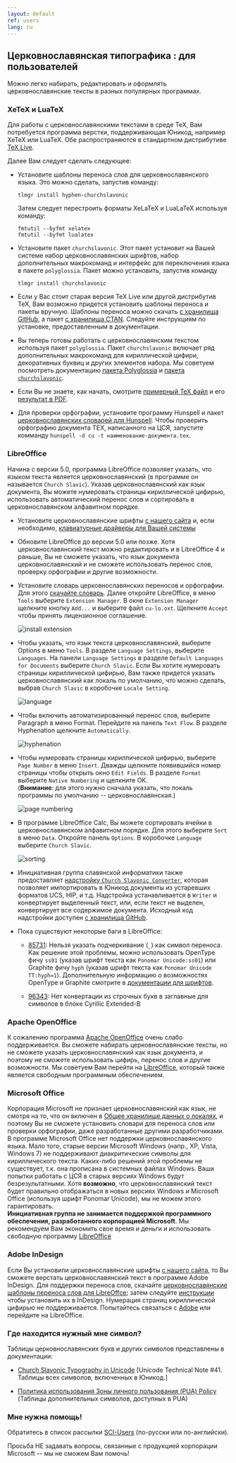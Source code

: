 ```yaml
---
layout: default
ref: users
lang: ru
---
```


## Церковнославянская типографика : для пользователей

Можно легко набирать, редактировать и оформлять церковнославянские тексты в разных популярных программах.

### XeTeX и LuaTeX

Для работы с церковнославянскими текстами в среде TeX, Вам потребуется программа верстки, поддерживающая Юникод, 
например XeTeX или LuaTeX. Обе распространяются в стандартном 
дистрибутиве [TeX Live](https://www.tug.org/texlive/).

Далее Вам следует сделать следующее:

* Установите шаблоны переноса слов для церковнославянского языка. Это можно сделать, запустив команду: 

  ```
  tlmgr install hyphen-churchslavonic
  ```

  Затем следует перестроить форматы XeLaTeX и LuaLaTeX используя команду: 
  
  ```
  fmtutil --byfmt xelatex
  fmtutil --byfmt lualatex
  ```
  
* Установите пакет `churchslavonic`. Этот пакет установит на Вашей системе набор церковнославянских шрифтов, 
  набор дополнительных макрокоманд и интерфейс для переключения языка в пакете `polyglossia`. 
  Пакет можно установить, запустив команду 
  
  ```
  tlmgr install churchslavonic
  ```
  
* Если у Вас стоит старая версия TeX Live или другой дистрибутив TeX, Вам возможно придется установить шаблоны переноса и 
  пакеты вручную. Шаблоны переноса можно скачать [с хранилища GitHub](https://github.com/slavonic/cu-tex/tree/master/hyphenation), 
  а пакет [с хранилища CTAN](https://www.ctan.org/tex-archive/language/churchslavonic).
  Следуйте инструкциям по установке, предоставленным в документации.

* Вы теперь готовы работать с церковнославянским текстом используя пакет `polyglossia`. Пакет `churchslavonic` включает
  ряд дополнительных макрокоманд для кириллической цифири, декоративных буквиц и других элементов набора. 
  Мы советуем посмотреть документацию [пакета Polyglossia](http://mirror.unl.edu/ctan/macros/latex/contrib/polyglossia/polyglossia.pdf)
  и [пакета `churchslavonic`](http://ctan.altspu.ru/language/churchslavonic/churchslavonic-ru.pdf).
  
* Если Вы не знаете, как начать, смотрите 
  [примерный TeX файл](https://www.ponomar.net/files/sample.tex) 
  и его [результат в PDF](https://www.ponomar.net/files/sample.pdf).

* Для проверки орфографии, установите программу Hunspell и пакет
  [церковнославянских словарей для Hunspell](https://github.com/slavonic/hunspell-cu/releases).
  Чтобы проверить орфографию документа TEX, написанного на ЦСЯ,
  запустите комманду `hunspell -d cu -t наименование-документа.tex`.

### LibreOffice

Начина с версии 5.0, программа LibreOffice позволяет указать, что языком текста является церковнославянский 
(в программе он называется `Church Slavic`). Указав церковнославянский как язык документа, Вы можете нумеровать страницы 
кириллической цифирью, использовать автоматический перенос слов и сортировать в церковнославянском алфавитном порядке.

* Установите церковнославянские шрифты [с нашего сайта](fonts.html) и, если необходимо,
 [клавиатурные драйверы для Вашей системы](https://www.ponomar.net/cu_support/keyboardru.html)

* Обновите LibreOffice до версии 5.0 или позже. Хотя церковнославянский текст можно редактировать и в LibreOffice 4 и раньше, Вы не сможете указать, что язык 
  документа церковнославянский и не сможете использовать перенос слов,
проверку орфографии и другие возможности.
  
* Установите словарь церковнославянских переносов и орфографии. Для этого [скачайте
  словарь](https://extensions.libreoffice.org/extensions/church-slavonic-dictionary). 
  Далее откройте LibreOffice, в меню `Tools` выберите `Extension Manager`. В окне `Extension Manager` щелкните 
  кнопку `Add...` и выберите файл `cu-lo.oxt`. Щелкните `Accept` чтобы принять лицензионное соглашение.
  
  ![install extension](https://www.ponomar.net/images/extension_install.png)

* Чтобы указать, что язык текста церковнославянский, выберите Options в меню `Tools`. В разделе `Language Settings`, 
  выберите `Languages`. На панели `Language Settings` в разделе `Default Languages for Documents` выберите `Church Slavic`.
  Если Вы хотите нумеровать страницы кириллической цифирью, Вам также придется указать церковнославянский как локаль 
  по умолчанию, что можно сделать, выбрав `Church Slavic` в коробочке `Locale Setting`.
  
  ![language](https://www.ponomar.net/images/locale_libreoffice.png)
  
* Чтобы включить автоматизированный перенос слов, выберите Paragraph в меню Format. Перейдите на панель `Text Flow`. 
  В разделе Hyphenation щелкните `Automatically`.
  
  ![hyphenation](https://www.ponomar.net/images/hyphenation_writer.png)
  
* Чтобы нумеровать страницы кириллической цифирью, выберите `Page Number` в меню `Insert`. Дважды щелкните появившийся 
  номер страницы чтобы открыть окно `Edit Fields`. В разделе `Format` выберите `Native Numbering` и щелкните OK.    
  (**Внимание**: для этого нужно сначала указать, что локаль программы по умолчанию -- церковнославянская.)
  
  ![page numbering](https://www.ponomar.net/images/native_number.png)

* В программе LibreOffice Calc, Вы можете сортировать ячейки в церковнославянском алфавитном порядке. 
  Для этого выберите `Sort` в меню `Data`. Откройте панель `Options`. В коробочке `Language` выберите `Church Slavic`.
  
  ![sorting](https://www.ponomar.net/images/sort_calc.png)

* Инициативная группа славянской информатики также предоставляет 
  [надстройку `Church Slavonic Converter`](https://extensions.libreoffice.org/extensions/church-slavonic-converter),
  которая позволяет импортировать в Юникод документы из устаревших форматов UCS, HIP, и т.д. 
  Надстройка устанавливается в `Writer` и конвертирует выделенный текст, или, если текст не выделен, конвертирует 
  все содержимое документа. Исходный код надстройки доступен [с хранилища GitHub](https://github.com/slavonic/cuconverter-LO).
  
* Пока существуют некоторые баги в LibreOffice: 
   - [85731](https://bugs.documentfoundation.org/show_bug.cgi?id=85731): Нельзя указать 
     подчеркивание (`_`) как символ переноса. Как решение этой проблемы, можно
    использовать OpenType фичу `ss01` (указав шрифт текста как `Ponomar Unicode:ss01`)
   или Graphite фичу `hyph` (указав шрифт текста как `Ponomar Unicode TT:hyph=1`).
   Дополнительную информацию о возможностях OpenType и Graphite смотрите в
  [документации для шрифтов](https://www.ponomar.net/files/fonts-churchslavonic.pdf).

   - [96343](https://bugs.documentfoundation.org/show_bug.cgi?id=96343): Нет конвертации из строчных букв в заглавные 
     для символов в блоке Cyrillic Extended-B

### Apache OpenOffice

К сожалению программа [Apache OpenOffice](http://www.openoffice.org) очень слабо поддерживается. 
Вы сможете набирать церковнославянские тексты, но не сможете указать церковнославянский как язык документа, 
и поэтому не сможете использовать цифирь, перенос слов и другие возможности. 
Мы советуем Вам перейти на [LibreOffice](https://www.libreoffice.org/download/libreoffice-fresh/), 
который также является свободным программным обеспечением.

### Microsoft Office

Корпорация Microsoft не признает церковнославянский как язык, не смотря на то, что он включен в 
[Общее хранилище данных о локалях](http://cldr.unicode.org), 
и поэтому Вы не сможете установить словари для переноса слов или проверки орфографии, 
даже разработанные другими разработчиками. В программе Microsoft Office нет поддержки церковнославянского языка. 
Мало того, старые версии Microsoft Windows (напр., XP, Vista, Windows 7) не поддерживают диакритические символы 
для кириллического текста. Каких-либо решений этой проблемы не существует, т.к. она прописана в системных файлах Windows. 
Ваши попытки работать с ЦСЯ в старых версиях Windows будут безрезультатными. Хотя **возможно**, 
что церковнославянский текст будет правильно отображаться в новых версиях Windows и Microsoft Office 
(используя шрифт Ponomar Unicode), мы не можем этого гарантировать.  
**Инициативная группа не занимается поддержкой программного обеспечения, разработанного корпорацией Microsoft**. Мы рекомендуем Вам экономить свое время и деньги и использовать свободную программу [LibreOffice](https://www.libreoffice.org/download/libreoffice-fresh)


### Adobe InDesign

Если Вы установили церковнославянские шрифты [с нашего сайта](https://www.ponomar.net/cu_support/fonts.html),
то Вы сможете верстать церковнославянский текст в программе Adobe InDesign. Для поддержки переноса слов, 
скачайте [церковнославянские шаблоны переноса слов для LibreOffce](http://extensions.libreoffice.org/extensions/church-slavonic-dictionary); 
затем следуйте [инструкции](https://helpx.adobe.com/indesign/kb/add_cs_dictionaries.html)
чтобы установить их в InDesign. Нумерация страниц кириллической цифирью не поддерживается. 
Попытайтесь связаться с [Adobe](https://helpx.adobe.com/contact.html?step=IDSN) или перейдите на LibreOffice.

### Где находится нужный мне символ?

Таблицы церковнославянских букв и других символов представлены в документации:

* [Church Slavonic Typography in Unicode](http://www.unicode.org/notes/tn41/) 
  [Unicode Technical Note #41. Таблицы всех символов, включенных в Юникод.]

* [Политика использования Зоны личного пользования (PUA) Policy](https://www.ponomar.net/files/pua_policy.pdf)
  (Таблицы дополнительных символов, доступных в PUA)

### Мне нужна помощь!

Обратитесь в список рассылки [SCI-Users](https://ponomar.net/mailman/listinfo/sci-users_ponomar.net) (по-русски или по-английски).

Просьба НЕ задавать вопросы, связанные с продукцией корпорации Microsoft -- мы не сможем Вам помочь!
